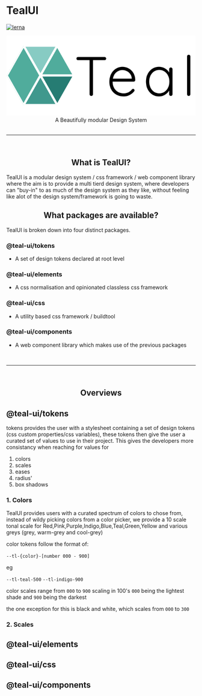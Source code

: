 # TealUI

[![lerna](https://img.shields.io/badge/maintained%20with-lerna-cc00ff.svg)](https://lerna.js.org/)

<center>
<img src="./assets/logo-blacktext.svg" alt="teal logo"/>
</center>
<center>A Beautifully modular Design System</center>
<br>
 <hr>
<br>
<center><h2>What is TealUI?</h2></center>

TealUI is a modular design system / css framework / web component library where the aim is to provide a multi tierd design system, where developers can "buy-in" to as much of the design system as they like, without feeling like alot of the design system/framework is going to waste.

<center><h2>What packages are available?</h2></center>

TealUI is broken down into four distinct packages.

### @teal-ui/tokens

- A set of design tokens declared at root level

### @teal-ui/elements

- A css normalisation and opinionated classless css framework

### @teal-ui/css

- A utility based css framework / buildtool

### @teal-ui/components

- A web component library which makes use of the previous packages

<br>
<hr>
<br>

<center><h2>Overviews</h2></center>

## @teal-ui/tokens

tokens provides the user with a stylesheet containing a set of design tokens (css custom properties/css variables), these tokens then give the user a curated set of values to use in their project. This gives the developers more consistancy when reaching for values for

1. colors
2. scales
3. eases
4. radius'
5. box shadows

### 1. Colors

TealUI provides users with a curated spectrum of colors to chose from, instead of wildy picking colors from a color picker, we provide a 10 scale tonal scale for Red,Pink,Purple,Indigo,Blue,Teal,Green,Yellow and various greys (grey, warm-grey and cool-grey)

color tokens follow the format of:

`--tl-{color}-[number 000 - 900]`

eg

`--tl-teal-500`
`--tl-indigo-900`

color scales range from `000` to `900` scaling in 100's `000` being the lightest shade and `900` being the darkest

the one exception for this is black and white, which scales from `000` to `300`

### 2. Scales

## @teal-ui/elements

## @teal-ui/css

## @teal-ui/components

